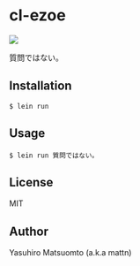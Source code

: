 # cl-ezoe

![](http://i.imgur.com/jA6E7Ao.png)

質問ではない。

## Installation

```
$ lein run
```

## Usage

```
$ lein run 質問ではない。
```

## License

MIT

## Author

Yasuhiro Matsuomto (a.k.a mattn)
